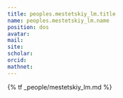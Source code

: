 ```yaml
---
title: peoples.mestetskiy_lm.title
name: peoples.mestetskiy_lm.name
position: dos
avatar:
mail:
site:
scholar:
orcid:
mathnet:
---
```


{% tf _people/mestetskiy_lm.md %}